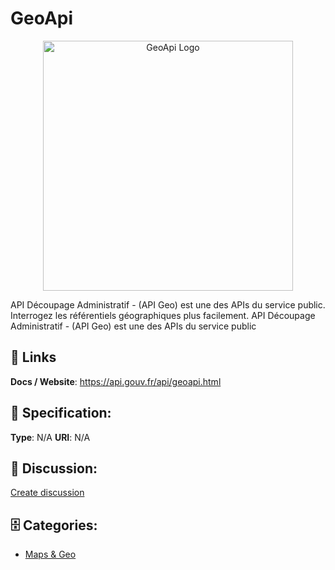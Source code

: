 # GeoApi
<p align="center">
    <img width="400" src="https://raw.githubusercontent.com/apis-list/apis-list/main/apis/geoapi/logo_256x256.png" alt="GeoApi Logo"/>
</p>

API Découpage Administratif - (API Geo) est une des APIs du service public.  Interrogez les référentiels géographiques plus facilement. API Découpage Administratif - (API Geo) est une des APIs du service public

##  🔗 Links
**Docs / Website**: https://api.gouv.fr/api/geoapi.html

## 🧬 Specification:
**Type**:  N/A 
**URI**:  N/A 

## 💬 Discussion:
[Create discussion](https://github.com/apis-list/apis-list/discussions/new)

## 🗄️ Categories:
- [Maps & Geo](https://github.com/apis-list/apis-list#maps-and-geo)



